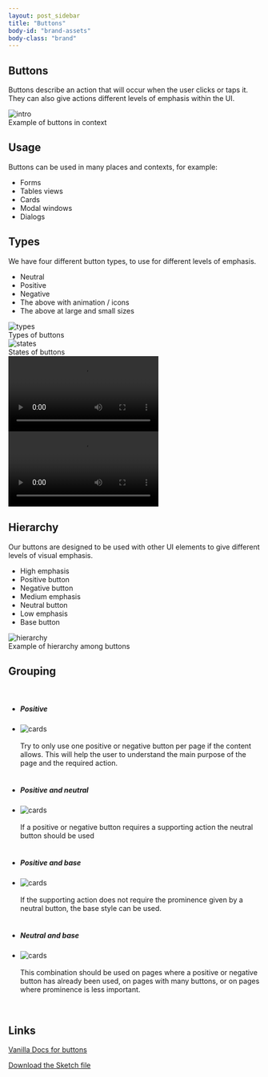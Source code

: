 ```yaml
---
layout: post_sidebar
title: "Buttons"
body-id: "brand-assets"
body-class: "brand"
---
```

<div class="p-strip is-shallow">
	<div class="row">
	  <div class="col-8">
	    <h2 id="our-sass-framework">Buttons</h2>
	    <p>Buttons describe an action that will occur when the user clicks or taps it. They can also give actions different levels of emphasis within the UI.</p>
			<div class='examplecontainer'>
				<img src="../imgs/buttons/intro.png" class='example' title='intro' />
			</div>
			<span class='notes'>Example of buttons in context</span>
	  </div>
	</div>
</div>

<div class="p-strip is-shallow">
  <div class="row">
    <div class="col-8">
      <h2 id="our-work-practices">Usage</h2>
      <p>Buttons can be used in many places and contexts, for example:</p>
      <ul class="p-list">
        <li class='guideline'>Forms</li>
				<li class='guideline'>Tables views</li>
				<li class='guideline'>Cards</li>
				<li class='guideline'>Modal windows</li>
				<li class='guideline'>Dialogs</li>
      </ul>
    </div>
  </div>
</div>

<div class="p-strip is-shallow">
  <div class="row">
    <div class="col-8">
      <h2 id="our-work-practices">Types</h2>
      <p>We have four different button types, to use for different levels of emphasis.</p>
      <ul class="p-list">
        <li class='guideline'>Neutral</li>
				<li class='guideline'>Positive</li>
				<li class='guideline'>Negative</li>
				<li class='guideline'>The above with animation / icons</li>
				<li class='guideline'>The above at large and small sizes</li>
      </ul>
			<div class='examplecontainer'>
				<img src="../imgs/buttons/types.png" class='example' title='types' />
			</div>
			<span class='notes'>Types of buttons</span>
			<br>
			<div class='examplecontainer'>
				<img src="../imgs/buttons/states.png" class='example' title='states' />
			</div>
			<span class='notes'>States of buttons</span>
			<br>
			<div class='examplecontainer'>
				<video autoplay>
					<source src="../imgs/buttons/positivebtn.mp4" type="video/mp4">
					Your browser does not support the video tag.
				</video>
				<video autoplay>
					<source src="../imgs/buttons/negativebtn.mp4" type="video/mp4">
					Your browser does not support the video tag.
				</video>
			</div>
    </div>
  </div>
</div>

<div class="p-strip is-shallow">
  <div class="row">
    <div class="col-8">
      <h2 id="our-work-practices">Hierarchy</h2>
      <p>Our buttons are designed to be used with other UI elements to give different levels of visual emphasis.</p>
			<ul class="p-list">
        <li class='guideline'>High emphasis</li>
				<li class='guideline'>Positive button</li>
				<li class='guideline'>Negative button</li>
        <li class='guideline'>Medium emphasis</li>
				<li class='guideline'>Neutral button</li>
        <li class='guideline'>Low emphasis</li>
				<li class='guideline'>Base button</li>
			</ul>
			<div class='examplecontainer'>
				<img src="../imgs/buttons/hierarchy.png" class='example' title='hierarchy' />
			</div>
			<span class='notes'>Example of hierarchy among buttons</span>
    </div>
  </div>
</div>

<div class="p-strip is-shallow">
  <div class="row">
    <div class="col-8">
      <h2 id="our-work-practices">Grouping</h2>
			<ul class="p-list"><br>
        <li><h5>Positive</h5></li>
				<li>
				<div class='examplecontainer'>
					<img class='examplebig' src="../imgs/buttons/positive.png" title='cards' />
				</div>
				<br>
				Try to only use one positive or negative button per page if the content allows. This will help the user to understand the main purpose of the page and the required action.</li><br>
        <li><h5>Positive and neutral</h5></li>
				<li>
				<div class='examplecontainer'>
					<img class='examplebig' src="../imgs/buttons/positive-neutral.png" title='cards' />
				</div>
				<br>
				If a positive or negative button requires a supporting action the neutral button should be used</li><br>
        <li><h5>Positive and base</h5></li>
				<li>
				<div class='examplecontainer'>
					<img class='examplebig' src="../imgs/buttons/positive-base.png" title='cards' />
				</div>
				<br>
				If the supporting action does not require the prominence given by a neutral button, the base style can be used.</li><br>
				<li><h5>Neutral and base</h5></li>
				<li>
				<div class='examplecontainer'>
					<img class='examplebig' src="../imgs/buttons/neutral-base.png" title='cards' />
				</div>
				<br>
				This combination should be used on pages where a positive or negative button has already been used, on pages with many buttons, or on pages where prominence is less important.</li>
			</ul>
			<br>
    </div>
  </div>
</div>

<div class="p-strip is-shallow">
  <div class="row">
    <div class="col-8">
      <h2>Links</h2>
			<p><a href="https://docs.vanillaframework.io/en/patterns/buttons">Vanilla Docs for buttons</a></p>
      <p><a href="#" class="p-button--brand">Download the Sketch file</a></p>
    </div>
  </div>
</div>
